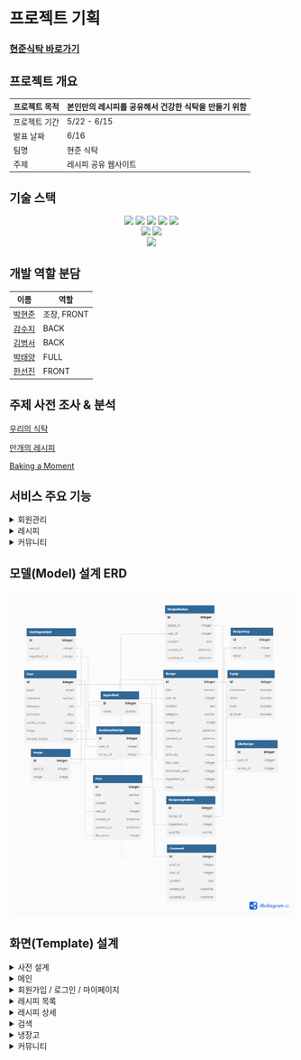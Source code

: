 # 프로젝트 기획

### [현준식탁 바로가기](https://hj-table.kro.kr/)

## 프로젝트 개요

| 프로젝트 목적 | 본인만의 레시피를 공유해서 건강한 식탁을 만들기 위함|
| --- | --- |
| 프로젝트 기간 | 5/22 - 6/15 |
| 발표 날짜 | 6/16 |
| 팀명 | 현준 식탁 |
| 주제 | 레시피 공유 웹사이트 |

## 기술 스택

<div align="center">
	<img src="https://img.shields.io/badge/HTML-E34F26?style=for-the-badge&logo=HTML5&logoColor=white"/>
	<img src="https://img.shields.io/badge/CSS-1572B6?style=for-the-badge&logo=CSS3&logoColor=white"/>
	<img src="https://img.shields.io/badge/JAVASCRIPT-F7DF1E?style=for-the-badge&logo=Javascript&logoColor=white"/>
  <img src="https://img.shields.io/badge/TAILWIND CSS-06B6D4?style=for-the-badge&logo=TAILWIND CSS&logoColor=white"/>
  <img src="https://img.shields.io/badge/JQUERY-0769AD?style=for-the-badge&logo=JQUERY&logoColor=white"/>
	<br>
	<img src="https://img.shields.io/badge/DJANGO-092E20?style=for-the-badge&logo=django&logoColor=white">
	<img src="https://img.shields.io/badge/PYTHON-3776AB?style=for-the-badge&logo=Python&logoColor=white"/>
	<br>
  <img src="https://img.shields.io/badge/FIGMA-F24E1E?style=for-the-badge&logo=FIGMA&logoColor=white"/>
</div>

## 개발 역할 분담

| 이름 | 역할 |
| --- | --- |
| [박현준](https://github.com/DT-HYUNJUN) | 조장, FRONT |
| [감수지](https://github.com/SoozieKam) | BACK |
| [김범서](https://github.com/lemon-lime-honey) | BACK |
| [박태양](https://github.com/pty9714) | FULL |
| [한선진](https://github.com/badajinsee) | FRONT |

## 주제 사전 조사 & 분석

[우리의 식탁](https://wtable.co.kr/recipes)

[만개의 레시피](https://www.10000recipe.com/)

[Baking a Moment](https://bakingamoment.com/)

## 서비스 주요 기능

<details>
  <summary> 회원관리 </summary>
  <div>
    - 회원가입
    - 로그인 / 소셜 로그인
    - 로그아웃
    - 회원 프로필
    - 팔로잉
  </div>
</details>

<details>
<summary> 레시피 </summary>
<div>
  - 레시피 별 검색 (이름 , 재료, 조리기구)
  - 날씨 별 레시피 추천
  - 나만의 냉장고 기능 (재료 추가로 레시피 제공)
  - 리뷰 작성 (댓글)
  - 북마크
  - 좋아요
</div>
</details>

<details>
<summary>커뮤니티</summary>
<div>
  - 멀티 이미지 첨부
  - 댓글
  - 좋아요
</div>
</details>

## 모델(Model) 설계 ERD

![ERD](readme_img/ERD.png)

## 화면(Template) 설계

<details>
  <summary>사전 설계</summary>
  <div>
    <img src="readme_img/pre1.png">
    <img src="readme_img/pre2.png">
  </div>
</details>


<details>
  <summary>메인</summary>
  <div>
  <img src="readme_img/index.png">
  </div>
</details>

<details>
<summary>회원가입 / 로그인 / 마이페이지</summary>
<div>
  - 회원가입
  <img src="readme_img/signup.png">
  - 로그인
  <img src="readme_img/login.png">
  - 마이페이지
  <img src="readme_img/mypage.png">
</div>
</details>

<details>
<summary>레시피 목록</summary>
<div>
  - 레시피 목록
  <img src="readme_img/recipes.png">
  - 장비별 목록
  <img src="readme_img/equips.png">
</div>
</details>

<details>
<summary>레시피 상세</summary>
<div>
  <img src="readme_img/recipes_detail.png">
</div>
</details>

<details>
<summary>검색</summary>
<div>
  - 검색
  <img src="readme_img/search.png">
  - 키워드로 검색
  <img src="readme_img/search_name.png">
  - 재료로 검색
  <img src="readme_img/search_ingrd.png">
</div>
</details>


<details>
<summary>냉장고</summary>
<div>
  <img src="readme_img/fridge.png">
</div>
</details>

<details>
<summary>커뮤니티</summary>
<div>
  - 목록
  <img src="readme_img/communities.png">
  - 상세
  <img src="readme_img/communities_detail.png">
</div>
</details>
